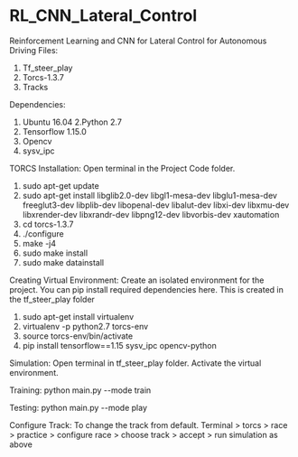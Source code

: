 # RL_CNN_Lateral_Control
Reinforcement Learning and CNN for Lateral Control for Autonomous Driving
Files:
1. Tf_steer_play
2. Torcs-1.3.7
3. Tracks


Dependencies:
1. Ubuntu 16.04
2.Python 2.7
3. Tensorflow 1.15.0
4. Opencv
5. sysv_ipc


TORCS Installation:
Open terminal in the Project Code folder.
1. sudo apt-get update
2. sudo apt-get install libglib2.0-dev libgl1-mesa-dev libglu1-mesa-dev freeglut3-dev libplib-dev libopenal-dev libalut-dev libxi-dev libxmu-dev libxrender-dev libxrandr-dev libpng12-dev libvorbis-dev xautomation
3. cd torcs-1.3.7
4. ./configure
5. make -j4
6. sudo make install 
7. sudo make datainstall


Creating Virtual Environment:
Create an isolated environment for the project. You can pip install required dependencies here. 
This is created in the tf_steer_play folder


1. sudo apt-get install virtualenv
2. virtualenv -p python2.7 torcs-env
3. source torcs-env/bin/activate
4. pip install tensorflow==1.15 sysv_ipc opencv-python


Simulation:
Open terminal in tf_steer_play folder. Activate the virtual environment.


Training: python main.py --mode train


Testing: python main.py --mode play


Configure Track:
To change the track from default. 
Terminal > torcs > race > practice > configure race > choose track > accept > run simulation as above
